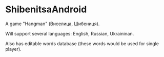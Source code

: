 # ShibenitsaAndroid

A game "Hangman" (Виселица, Шибениця). 

Will support several languages: English, Russian, Ukraininan.

Also has editable words database (these words would be used for single player).
